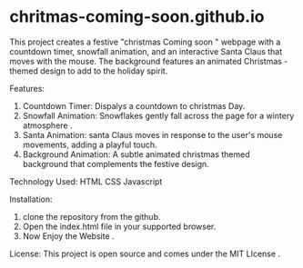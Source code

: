 # chritmas-coming-soon.github.io
 
This project creates a festive "christmas Coming soon " webpage with a countdown timer, snowfall animation, and an interactive Santa Claus that moves with the mouse. The background features an animated Christmas -themed design to add to the holiday spirit.

Features:

1. Countdown Timer: Dispalys a countdown to christmas Day.
2. Snowfall Animation: Snowflakes gently fall across the page for a wintery atmosphere .
3. Santa Animation: santa Claus moves in response to the user's mouse movements, adding a playful touch.
4. Background Animation: A subtle animated christmas themed background that complements the festive design.

Technology Used:
HTML
CSS
Javascript


Installation:
1. clone the repository from the github.
2. Open the index.html file in your supported browser.
3. Now Enjoy the Website .

License:
This project is open source and comes under the MIT LIcense .

